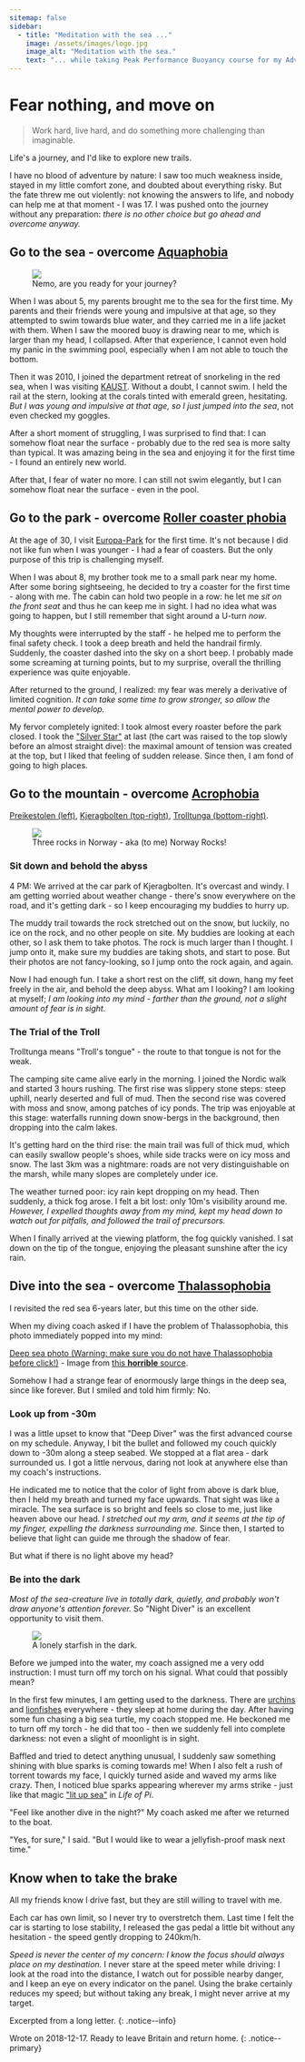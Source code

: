 ```yaml
---
sitemap: false
sidebar:
  - title: "Meditation with the sea ..."
    image: /assets/images/logo.jpg
    image_alt: "Meditation with the sea."
    text: "... while taking Peak Performance Buoyancy course for my Advanced Open Water Diver certification."
---
```

# Fear nothing, and move on
> Work hard, live hard, and do something more challenging than imaginable.

Life's a journey, and I'd like to explore new trails.

I have no blood of adventure by nature: I saw too much weakness inside, stayed in my little comfort zone, and doubted about everything risky.
But the fate threw me out violently: not knowing the answers to life, and nobody can help me at that moment - I was 17.
I was pushed onto the journey without any preparation: _there is no other choice but go ahead and overcome anyway._

## Go to the sea - overcome [Aquaphobia](https://en.wikipedia.org/wiki/Aquaphobia)

<figure>
    <img src="/pages/about/media/nemo.jpg">
    <figcaption>Nemo, are you ready for your journey?
    </figcaption>
</figure>

When I was about 5, my parents brought me to the sea for the first time.
My parents and their friends were young and impulsive at that age, so they attempted to swim towards blue water, and they carried me in a life jacket with them.
When I saw the moored buoy is drawing near to me, which is larger than my head, I collapsed.
After that experience, I cannot even hold my panic in the swimming pool, especially when I am not able to touch the bottom.

Then it was 2010, I joined the department retreat of snorkeling in the red sea, when I was visiting [KAUST](https://vcc.kaust.edu.sa/Pages/Home.aspx).
Without a doubt, I cannot swim.
I held the rail at the stern, looking at the corals tinted with emerald green, hesitating.
_But I was young and impulsive at that age, so I just jumped into the sea_, not even checked my goggles.

After a short moment of struggling, I was surprised to find that:
I can somehow float near the surface - probably due to the red sea is more salty than typical.
It was amazing being in the sea and enjoying it for the first time - I found an entirely new world.

After that, I fear of water no more.
I can still not swim elegantly, but I can somehow float near the surface - even in the pool.

## Go to the park - overcome [Roller coaster phobia](https://en.wikipedia.org/wiki/Roller_coaster_phobia)
At the age of 30, I visit [Europa-Park](https://www.europapark.de/en/park/attractions-rollercoaster-junkies?attraction-category[]=87) for the first time.
It's not because I did not like fun when I was younger - I had a fear of coasters.
But the only purpose of this trip is challenging myself.

When I was about 8, my brother took me to a small park near my home.
After some boring sightseeing, he decided to try a coaster for the first time - along with me.
The cabin can hold two people in a row: he let me _sit on the front seat_ and thus he can keep me in sight.
I had no idea what was going to happen, but I still remember that sight around a U-turn _now_.

My thoughts were interrupted by the staff - he helped me to perform the final safety check.
I took a deep breath and held the handrail firmly.
Suddenly, the coaster dashed into the sky on a short beep.
I probably made some screaming at turning points, but to my surprise, overall the thrilling experience was quite enjoyable.

After returned to the ground, I realized: my fear was merely a derivative of limited cognition.
_It can take some time to grow stronger, so allow the mental power to develop._

My fervor completely ignited: I took almost every roaster before the park closed.
I took the ["Silver Star"](https://www.europapark.de/en/attractions/silver-star) at last (the cart was raised to the top slowly before an almost straight dive):
the maximal amount of tension was created at the top, but I liked that feeling of sudden release.
Since then, I am fond of going to high places.

## Go to the mountain - overcome [Acrophobia](https://en.wikipedia.org/wiki/Acrophobia)
[Preikestolen (left)](https://en.wikipedia.org/wiki/Preikestolen),
[Kjeragbolten (top-right)](https://en.wikipedia.org/wiki/Kjeragbolten),
[Trolltunga (bottom-right)](https://en.wikipedia.org/wiki/Trolltunga).

<figure>
    <img src="/pages/about/norway_rocks.jpg">
    <figcaption>Three rocks in Norway - aka (to me) Norway Rocks!
    </figcaption>
</figure>

### Sit down and behold the abyss
4 PM: We arrived at the car park of Kjeragbolten.
It's overcast and windy.
I am getting worried about weather change - there's snow everywhere on the road, and it's getting dark - so I keep encouraging my buddies to hurry up.

The muddy trail towards the rock stretched out on the snow, but luckily, no ice on the rock, and no other people on site.
My buddies are looking at each other, so I ask them to take photos.
The rock is much larger than I thought.
I jump onto it, make sure my buddies are taking shots, and start to pose.
But their photos are not fancy-looking, so I jump onto the rock again, and again.

Now I had enough fun.
I take a short rest on the cliff, sit down, hang my feet freely in the air, and behold the deep abyss.
What am I looking?
I am looking at myself; _I am looking into my mind - farther than the ground, not a slight amount of fear is in sight._

### The Trial of the Troll
Trolltunga means "Troll's tongue" - the route to that tongue is not for the weak.

The camping site came alive early in the morning.
I joined the Nordic walk and started 3 hours rushing.
The first rise was slippery stone steps: steep uphill, nearly deserted and full of mud.
Then the second rise was covered with moss and snow, among patches of icy ponds.
The trip was enjoyable at this stage: waterfalls running down snow-bergs in the background, then dropping into the calm lakes.

It's getting hard on the third rise: the main trail was full of thick mud, which can easily swallow people's shoes, while side tracks were on icy moss and snow.
The last 3km was a nightmare: roads are not very distinguishable on the marsh, while many slopes are completely under ice.

The weather turned poor: icy rain kept dropping on my head.
Then suddenly, a thick fog arose.
I felt a bit lost: only 10m's visibility around me.
_However, I expelled thoughts away from my mind, kept my head down to watch out for pitfalls, and followed the trail of precursors._

When I finally arrived at the viewing platform, the fog quickly vanished.
I sat down on the tip of the tongue, enjoying the pleasant sunshine after the icy rain.

## Dive into the sea - overcome [Thalassophobia](https://en.wikipedia.org/wiki/Thalassophobia)

I revisited the red sea 6-years later, but this time on the other side.

When my diving coach asked if I have the problem of Thalassophobia, this photo immediately popped into my mind:

[Deep sea photo (Warning: make sure you do not have Thalassophobia before click!)](/pages/about/media/deep_sea.jpg) - Image from [this **horrible** source](http://www.divingstory.com/2017/05/27/%E6%83%B3%E6%BD%9C%E6%B0%B4%E6%97%85%E6%B8%B8%E7%9A%84-%E5%85%88%E8%AF%8A%E6%96%AD%E4%BD%A0%E6%9C%89%E6%81%90%E6%B5%B7%E7%97%87%E5%90%97%EF%BC%9F/).

Somehow I had a strange fear of enormously large things in the deep sea, since like forever.
But I smiled and told him firmly: No.

### Look up from -30m
I was a little upset to know that "Deep Diver" was the first advanced course on my schedule.
Anyway, I bit the bullet and followed my couch quickly down to -30m along a steep seabed.
We stopped at a flat area - dark surrounded us.
I got a little nervous, daring not look at anywhere else than my coach's instructions.

He indicated me to notice that the color of light from above is dark blue, then I held my breath and turned my face upwards.
That sight was like a miracle.
The sea surface is so bright and feels so close to me, just like heaven above our head.
_I stretched out my arm, and it seems at the tip of my finger, expelling the darkness surrounding me._
Since then, I started to believe that light can guide me through the shadow of fear.

But what if there is no light above my head?

### Be into the dark
_Most of the sea-creature live in totally dark, quietly, and probably won't draw anyone's attention forever._
So "Night Diver" is an excellent opportunity to visit them.

<figure>
    <img src="/pages/about/media/star_fish.jpg">
    <figcaption>A lonely starfish in the dark.
    </figcaption>
</figure>

Before we jumped into the water, my coach assigned me a very odd instruction: I must turn off my torch on his signal.
What could that possibly mean?

In the first few minutes, I am getting used to the darkness.
There are [urchins](https://en.wikipedia.org/wiki/Sea_urchin) and [lionfishes](https://en.wikipedia.org/wiki/Pterois) everywhere - they sleep at home during the day.
After having some fun chasing a big sea turtle, my coach stopped me.
He beckoned me to turn off my torch - he did that too - then we suddenly fell into complete darkness: not even a slight of moonlight is in sight.

Baffled and tried to detect anything unusual, I suddenly saw something shining with blue sparks is coming towards me!
When I also felt a rush of torrent towards my face, I quickly turned aside and waved my arms like crazy.
Then, I noticed blue sparks appearing wherever my arms strike - just like that magic ["lit up sea"](https://www.youtube.com/watch?v=zrL1kfxawuI) in _Life of Pi_.

"Feel like another dive in the night?" My coach asked me after we returned to the boat.

"Yes, for sure," I said. "But I would like to wear a jellyfish-proof mask next time."

## Know when to take the brake
All my friends know I drive fast, but they are still willing to travel with me.

Each car has own limit, so I never try to overstretch them.
Last time I felt the car is starting to lose stability, I released the gas pedal a little bit without any hesitation - the speed gently dropping to 240km/h.

_Speed is never the center of my concern: I know the focus should always place on my destination._
I never stare at the speed meter while driving: I look at the road into the distance, I watch out for possible nearby danger, and I keep an eye on every indicator on the panel.
Using the brake certainly reduces my speed; but without taking any break, I might never arrive at my target.

<!-- ## Look, boy, fear nothing and keep moving. -->

Excerpted from a long letter.
{: .notice--info}

Wrote on 2018-12-17. Ready to leave Britain and return home.
{: .notice--primary}
